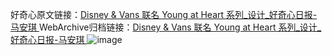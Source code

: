 好奇心原文链接：[Disney & Vans 联名 Young at Heart 系列_设计_好奇心日报-马安琪 ](https://www.qdaily.com/articles/9781.html)
WebArchive归档链接：[Disney & Vans 联名 Young at Heart 系列_设计_好奇心日报-马安琪 ](http://web.archive.org/web/20190623154933/https://www.qdaily.com/articles/9781.html)
![image](http://ww3.sinaimg.cn/large/007d5XDply1g3vgltln4bj30u02uf1dk)